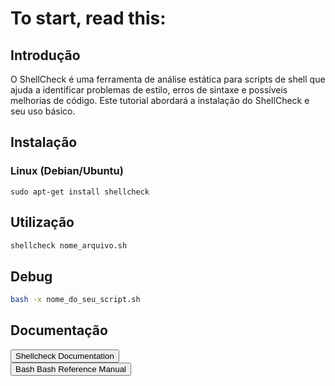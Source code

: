 # To start, read this:

## Introdução
O ShellCheck é uma ferramenta de análise estática para scripts de shell que ajuda a identificar problemas de estilo, erros de sintaxe e possíveis melhorias de código. Este tutorial abordará a instalação do ShellCheck e seu uso básico.

## Instalação

### Linux (Debian/Ubuntu)
```
sudo apt-get install shellcheck
```

## Utilização

```bash
shellcheck nome_arquivo.sh
```

## Debug

```bash
bash -x nome_do_seu_script.sh
```

## Documentação

<a href="https://github.com/koalaman/shellcheck/">
    <button>Shellcheck Documentation</button>
  </a>
  
<br>

  <a href="https://www.gnu.org/software/bash/manual/bash.html#Bash-Variables">
    <button>Bash Bash Reference Manual</button>
  </a> 
